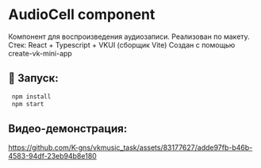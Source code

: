 # AudioCell component
Компонент для воспроизведения аудиозаписи. Реализован по макету. 
Стек: React + Typescript + VKUI (сборщик Vite)
Создан с помощью create-vk-mini-app

## 🚀 Запуск:

```sh
 npm install
 npm start
```

## Видео-демонстрация:

https://github.com/K-gns/vkmusic_task/assets/83177627/adde97fb-b46b-4583-94df-23eb94b8e180



